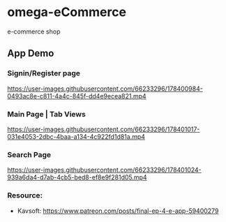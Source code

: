 # omega-eCommerce
e-commerce shop

## App Demo


### Signin/Register page


https://user-images.githubusercontent.com/66233296/178400984-0493ac8e-c811-4a4c-845f-dd4e9ecea821.mp4



### Main Page | Tab Views



https://user-images.githubusercontent.com/66233296/178401017-031e4053-2dbc-4baa-a134-4c922fd1d81a.mp4


### Search Page


https://user-images.githubusercontent.com/66233296/178401024-939a6da4-d7ab-4cb5-bed8-ef8e9f281d05.mp4



### Resource:
- Kavsoft: https://www.patreon.com/posts/final-ep-4-e-app-59400279
